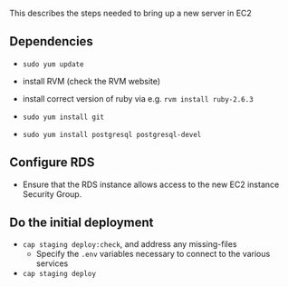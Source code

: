This describes the steps needed to bring up a new server in EC2

## Dependencies

- `sudo yum update`

- install RVM (check the RVM website)
- install correct version of ruby via e.g. `rvm install ruby-2.6.3`

- `sudo yum install git`

- `sudo yum install postgresql postgresql-devel`

## Configure RDS

- Ensure that the RDS instance allows access to the new EC2 instance Security Group.

## Do the initial deployment

- `cap staging deploy:check`, and address any missing-files
  - Specify the `.env` variables necessary to connect to the various services
- `cap staging deploy`
